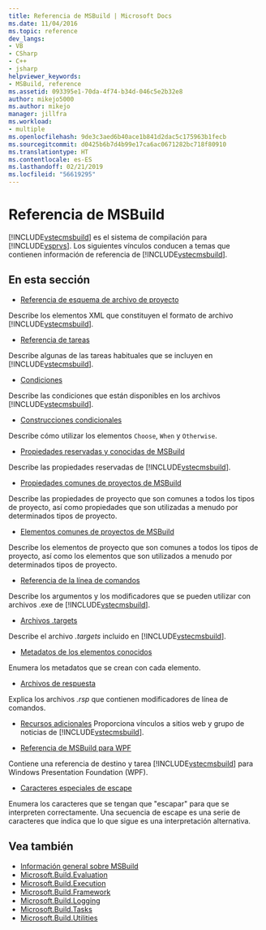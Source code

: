 ```yaml
---
title: Referencia de MSBuild | Microsoft Docs
ms.date: 11/04/2016
ms.topic: reference
dev_langs:
- VB
- CSharp
- C++
- jsharp
helpviewer_keywords:
- MSBuild, reference
ms.assetid: 093395e1-70da-4f74-b34d-046c5e2b32e8
author: mikejo5000
ms.author: mikejo
manager: jillfra
ms.workload:
- multiple
ms.openlocfilehash: 9de3c3aed6b40ace1b841d2dac5c175963b1fecb
ms.sourcegitcommit: d0425b6b7d4b99e17ca6ac0671282bc718f80910
ms.translationtype: HT
ms.contentlocale: es-ES
ms.lasthandoff: 02/21/2019
ms.locfileid: "56619295"
---
```

# <a name="msbuild-reference"></a>Referencia de MSBuild
[!INCLUDE[vstecmsbuild](../extensibility/internals/includes/vstecmsbuild_md.md)] es el sistema de compilación para [!INCLUDE[vsprvs](../code-quality/includes/vsprvs_md.md)]. Los siguientes vínculos conducen a temas que contienen información de referencia de [!INCLUDE[vstecmsbuild](../extensibility/internals/includes/vstecmsbuild_md.md)].

## <a name="in-this-section"></a>En esta sección
- [Referencia de esquema de archivo de proyecto](../msbuild/msbuild-project-file-schema-reference.md)

 Describe los elementos XML que constituyen el formato de archivo [!INCLUDE[vstecmsbuild](../extensibility/internals/includes/vstecmsbuild_md.md)].

- [Referencia de tareas](../msbuild/msbuild-task-reference.md)

 Describe algunas de las tareas habituales que se incluyen en [!INCLUDE[vstecmsbuild](../extensibility/internals/includes/vstecmsbuild_md.md)].

- [Condiciones](../msbuild/msbuild-conditions.md)

 Describe las condiciones que están disponibles en los archivos [!INCLUDE[vstecmsbuild](../extensibility/internals/includes/vstecmsbuild_md.md)].

- [Construcciones condicionales](../msbuild/msbuild-conditional-constructs.md)

 Describe cómo utilizar los elementos `Choose`, `When` y `Otherwise`.

- [Propiedades reservadas y conocidas de MSBuild](../msbuild/msbuild-reserved-and-well-known-properties.md)

 Describe las propiedades reservadas de [!INCLUDE[vstecmsbuild](../extensibility/internals/includes/vstecmsbuild_md.md)].

- [Propiedades comunes de proyectos de MSBuild](../msbuild/common-msbuild-project-properties.md)

 Describe las propiedades de proyecto que son comunes a todos los tipos de proyecto, así como propiedades que son utilizadas a menudo por determinados tipos de proyecto.

- [Elementos comunes de proyectos de MSBuild](../msbuild/common-msbuild-project-items.md)

 Describe los elementos de proyecto que son comunes a todos los tipos de proyecto, así como los elementos que son utilizados a menudo por determinados tipos de proyecto.

- [Referencia de la línea de comandos](../msbuild/msbuild-command-line-reference.md)

 Describe los argumentos y los modificadores que se pueden utilizar con archivos .exe de [!INCLUDE[vstecmsbuild](../extensibility/internals/includes/vstecmsbuild_md.md)].

- [Archivos .targets](../msbuild/msbuild-dot-targets-files.md)

 Describe el archivo *.targets* incluido en [!INCLUDE[vstecmsbuild](../extensibility/internals/includes/vstecmsbuild_md.md)].

- [Metadatos de los elementos conocidos](../msbuild/msbuild-well-known-item-metadata.md)

 Enumera los metadatos que se crean con cada elemento.

- [Archivos de respuesta](../msbuild/msbuild-response-files.md)

 Explica los archivos *.rsp* que contienen modificadores de línea de comandos.

- [Recursos adicionales](https://social.msdn.microsoft.com/forums/vstudio/home?forum=msbuild) Proporciona vínculos a sitios web y grupo de noticias de [!INCLUDE[vstecmsbuild](../extensibility/internals/includes/vstecmsbuild_md.md)].

- [Referencia de MSBuild para WPF](../msbuild/wpf-msbuild-reference.md)

 Contiene una referencia de destino y tarea [!INCLUDE[vstecmsbuild](../extensibility/internals/includes/vstecmsbuild_md.md)] para Windows Presentation Foundation (WPF).

- [Caracteres especiales de escape](../msbuild/special-characters-to-escape.md)

 Enumera los caracteres que se tengan que "escapar" para que se interpreten correctamente. Una secuencia de escape es una serie de caracteres que indica que lo que sigue es una interpretación alternativa.

## <a name="see-also"></a>Vea también

- [Información general sobre MSBuild](../msbuild/msbuild.md)
- [Microsoft.Build.Evaluation](https://docs.microsoft.com/dotnet/api/microsoft.build.evaluation)
- [Microsoft.Build.Execution](https://docs.microsoft.com/dotnet/api/microsoft.build.execution)
- [Microsoft.Build.Framework](https://docs.microsoft.com/dotnet/api/microsoft.build.framework)
- [Microsoft.Build.Logging](https://docs.microsoft.com/dotnet/api/microsoft.build.logging)
- [Microsoft.Build.Tasks](https://docs.microsoft.com/dotnet/api/microsoft.build.tasks)
- [Microsoft.Build.Utilities](https://docs.microsoft.com/dotnet/api/microsoft.build.utilities)
